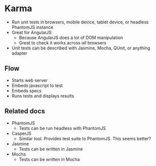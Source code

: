 Karma
=====

- Run unit tests in browsers, mobile device, tablet device, or headless PhantomJS instance
- Great for AngularJS
  - Because AngularJS does a lot of DOM manipulation
  - Great to check it works across *all* browsers
- Unit tests can be described with Jasmine, Mocha, QUnit, or anything adapter

Flow
----
- Starts web server
- Embeds javascript to test
- Embeds specs
- Runs tests and displays results

Related docs
------------

- PhantomJS
  - Tests can be run headless with PhantomJS
- CasperJS
  - Similar tool. Provides test suite to PhantomJS. This seems better?
- Jasmine
  - Tests can be written in Jasmine
- Mocha
  - Tests can be written in Mocha
